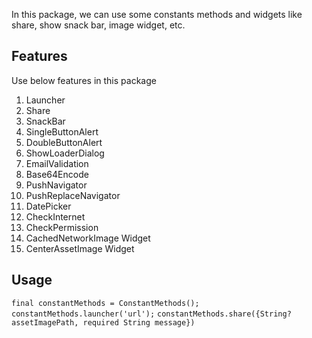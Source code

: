 <!-- 
This README describes the package. If you publish this package to pub.dev,
this README's contents appear on the landing page for your package.

For information about how to write a good package README, see the guide for
[writing package pages](https://dart.dev/guides/libraries/writing-package-pages). 

For general information about developing packages, see the Dart guide for
[creating packages](https://dart.dev/guides/libraries/create-library-packages)
and the Flutter guide for
[developing packages and plugins](https://flutter.dev/developing-packages). 
-->

In this package, we can use some constants methods and widgets like share, show snack bar, image widget, etc.

## Features
Use below features in this package
1. Launcher
2. Share
3. SnackBar
4. SingleButtonAlert
5. DoubleButtonAlert
6. ShowLoaderDialog
7. EmailValidation
8. Base64Encode
9. PushNavigator
10. PushReplaceNavigator
11. DatePicker
12. CheckInternet
13. CheckPermission
14. CachedNetworkImage Widget
15. CenterAssetImage Widget

## Usage

`final constantMethods = ConstantMethods();`
`constantMethods.launcher('url');`
`constantMethods.share({String? assetImagePath, required String message})`
